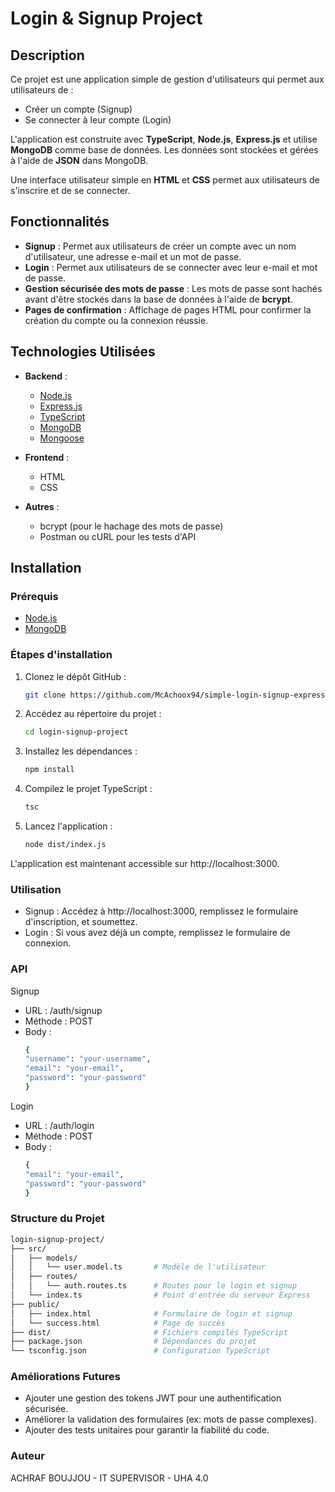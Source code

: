 # Login & Signup Project

## Description

Ce projet est une application simple de gestion d'utilisateurs qui permet aux utilisateurs de :
- Créer un compte (Signup)
- Se connecter à leur compte (Login)

L'application est construite avec **TypeScript**, **Node.js**, **Express.js** et utilise **MongoDB** comme base de données. Les données sont stockées et gérées à l'aide de **JSON** dans MongoDB. 

Une interface utilisateur simple en **HTML** et **CSS** permet aux utilisateurs de s'inscrire et de se connecter.

## Fonctionnalités

- **Signup** : Permet aux utilisateurs de créer un compte avec un nom d'utilisateur, une adresse e-mail et un mot de passe.
- **Login** : Permet aux utilisateurs de se connecter avec leur e-mail et mot de passe.
- **Gestion sécurisée des mots de passe** : Les mots de passe sont hachés avant d'être stockés dans la base de données à l'aide de **bcrypt**.
- **Pages de confirmation** : Affichage de pages HTML pour confirmer la création du compte ou la connexion réussie.

## Technologies Utilisées

- **Backend** :
  - [Node.js](https://nodejs.org)
  - [Express.js](https://expressjs.com)
  - [TypeScript](https://www.typescriptlang.org)
  - [MongoDB](https://www.mongodb.com)
  - [Mongoose](https://mongoosejs.com)

- **Frontend** :
  - HTML
  - CSS

- **Autres** :
  - bcrypt (pour le hachage des mots de passe)
  - Postman ou cURL pour les tests d'API

## Installation

### Prérequis
- [Node.js](https://nodejs.org)
- [MongoDB](https://www.mongodb.com)

### Étapes d'installation

1. Clonez le dépôt GitHub :
   ```bash
   git clone https://github.com/McAchoox94/simple-login-signup-express-mongo-ts.git

2. Accédez au répertoire du projet :
   ```bash
   cd login-signup-project
   
3. Installez les dépendances :
   ```bash
   npm install

4. Compilez le projet TypeScript :
   ```bash
   tsc

5. Lancez l'application :
   ```bash
   node dist/index.js

L'application est maintenant accessible sur http://localhost:3000.

### Utilisation 

- Signup : Accédez à http://localhost:3000, remplissez le formulaire d'inscription, et soumettez.
- Login : Si vous avez déjà un compte, remplissez le formulaire de connexion.

### API

Signup

- URL : /auth/signup
- Méthode : POST
- Body :
   ```bash
   {
  "username": "your-username",
  "email": "your-email",
  "password": "your-password"
   }

Login

- URL : /auth/login
- Méthode : POST
- Body :
  ```bash
  {
  "email": "your-email",
  "password": "your-password"
  }

### Structure du Projet

   ```bash
 login-signup-project/
 ├── src/
 │   ├── models/
 │   │   └── user.model.ts       # Modèle de l'utilisateur
 │   ├── routes/
 │   │   └── auth.routes.ts      # Routes pour le login et signup
 │   └── index.ts                # Point d'entrée du serveur Express
 ├── public/
 │   ├── index.html              # Formulaire de login et signup
 │   └── success.html            # Page de succès
 ├── dist/                       # Fichiers compilés TypeScript
 ├── package.json                # Dépendances du projet
 └── tsconfig.json               # Configuration TypeScript

```

### Améliorations Futures

- Ajouter une gestion des tokens JWT pour une authentification sécurisée.
- Améliorer la validation des formulaires (ex: mots de passe complexes).
- Ajouter des tests unitaires pour garantir la fiabilité du code.

### Auteur

ACHRAF BOUJJOU - IT SUPERVISOR - UHA 4.0





